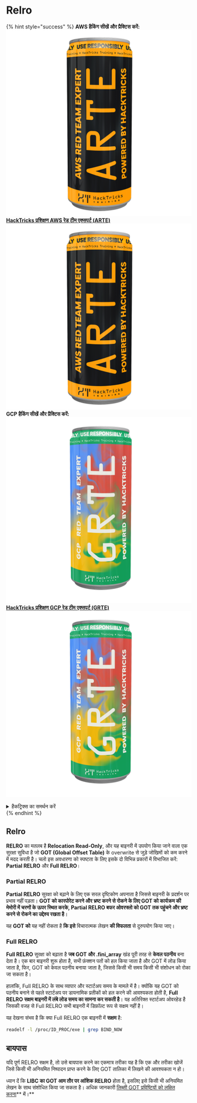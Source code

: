 # Relro

{% hint style="success" %}
**AWS हैकिंग सीखें और प्रैक्टिस करें:**<img src="/.gitbook/assets/arte.png" alt="" data-size="line">[**HackTricks प्रशिक्षण AWS रेड टीम एक्सपर्ट (ARTE)**](https://training.hacktricks.xyz/courses/arte)<img src="/.gitbook/assets/arte.png" alt="" data-size="line">\
**GCP हैकिंग सीखें और प्रैक्टिस करें:** <img src="/.gitbook/assets/grte.png" alt="" data-size="line">[**HackTricks प्रशिक्षण GCP रेड टीम एक्सपर्ट (GRTE)**<img src="/.gitbook/assets/grte.png" alt="" data-size="line">](https://training.hacktricks.xyz/courses/grte)

<details>

<summary>हैकट्रिक्स का समर्थन करें</summary>

* [**सदस्यता योजनाएं**](https://github.com/sponsors/carlospolop) की जाँच करें!
* **शामिल हों** 💬 [**डिस्कॉर्ड समूह**](https://discord.gg/hRep4RUj7f) या [**टेलीग्राम समूह**](https://t.me/peass) या हमें **ट्विटर** 🐦 पर **फॉलो** करें [**@hacktricks\_live**](https://twitter.com/hacktricks\_live)**.**
* **हैकिंग ट्रिक्स साझा करें, PRs सबमिट करके** [**HackTricks**](https://github.com/carlospolop/hacktricks) और [**HackTricks Cloud**](https://github.com/carlospolop/hacktricks-cloud) github रेपो में।

</details>
{% endhint %}

## Relro

**RELRO** का मतलब है **Relocation Read-Only**, और यह बाइनरी में उपयोग किया जाने वाला एक सुरक्षा सुविधा है जो **GOT (Global Offset Table)** के overwrite से जुड़े जोखिमों को कम करने में मदद करती है। चलो इस अवधारणा को स्पष्टता के लिए इसके दो विभिन्न प्रकारों में विभाजित करें: **Partial RELRO** और **Full RELRO**।

### **Partial RELRO**

**Partial RELRO** सुरक्षा को बढ़ाने के लिए एक सरल दृष्टिकोण अपनाता है जिससे बाइनरी के प्रदर्शन पर प्रभाव नहीं पड़ता। **GOT को कारपोरेट करने और भ्रष्ट करने से रोकने के लिए GOT को कार्यक्रम की मेमोरी में चरणों के ऊपर स्थित करके, Partial RELRO बफर ओवरफ्लो को GOT तक पहुंचने और भ्रष्ट करने से रोकने का उद्देश्य रखता है**।

यह **GOT को** यह नहीं रोकता है **कि इसे** विचारात्मक लेखन **की विफलता** से दुरुपयोग किया जाए।

### **Full RELRO**

**Full RELRO** सुरक्षा को बढ़ाता है **जब GOT और .fini\_array** खंड पूरी तरह से **केवल पठनीय** बना देता है। एक बार बाइनरी शुरू होता है, सभी फ़ंक्शन पतों को हल किया जाता है और GOT में लोड किया जाता है, फिर, GOT को केवल पठनीय बनाया जाता है, जिससे किसी भी समय किसी भी संशोधन को रोका जा सकता है।

हालांकि, Full RELRO के साथ व्यापार और स्टार्टअप समय के मामले में है। क्योंकि यह GOT को पठनीय बनाने से पहले स्टार्टअप पर डायनामिक प्रतीकों को हल करने की आवश्यकता होती है, **Full RELRO सक्षम बाइनरी में लंबे लोड समय का सामना कर सकती है**। यह अतिरिक्त स्टार्टअप ओवरहेड है जिसकी वजह से Full RELRO सभी बाइनरी में डिफ़ॉल्ट रूप से सक्षम नहीं है।

यह देखना संभव है कि क्या Full RELRO एक बाइनरी में **सक्षम** है:
```bash
readelf -l /proc/ID_PROC/exe | grep BIND_NOW
```
## बायपास

यदि पूर्ण RELRO सक्षम है, तो उसे बायपास करने का एकमात्र तरीका यह है कि एक और तरीका खोजें जिसे किसी भी अनियमित निष्पादन प्राप्त करने के लिए GOT तालिका में लिखने की आवश्यकता न हो।

ध्यान दें कि **LIBC का GOT आम तौर पर आंशिक RELRO** होता है, इसलिए इसे किसी भी अनियमित लेखन के साथ संशोधित किया जा सकता है। अधिक जानकारी [लिब्सी GOT प्रविष्टियों को लक्षित करना](https://github.com/nobodyisnobody/docs/blob/main/code.execution.on.last.libc/README.md#1---targetting-libc-got-entries)** में।**
